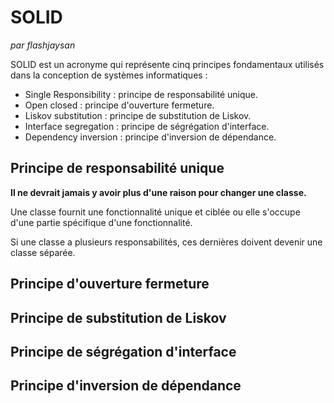# SOLID

*par flashjaysan*

SOLID est un acronyme qui représente cinq principes fondamentaux utilisés dans la conception de systèmes informatiques :

- Single Responsibility : principe de responsabilité unique.
- Open closed :  principe d'ouverture fermeture.
- Liskov substitution : principe de substitution de Liskov.
- Interface segregation : principe de ségrégation d'interface.
- Dependency inversion : principe d'inversion de dépendance.

## Principe de responsabilité unique

**Il ne devrait jamais y avoir plus d'une raison pour changer une classe.**

Une classe fournit une fonctionnalité unique et ciblée ou elle s'occupe d'une partie spécifique d'une fonctionnalité.

Si une classe a plusieurs responsabilités, ces dernières doivent devenir une classe séparée.

## Principe d'ouverture fermeture

## Principe de substitution de Liskov

## Principe de ségrégation d'interface

## Principe d'inversion de dépendance







